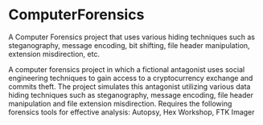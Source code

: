 # ComputerForensics
A Computer Forensics project that uses various hiding techniques such as steganography, message encoding, bit shifting, file header manipulation, extension misdirection, etc.

A computer forensics project in which a fictional antagonist uses social engineering techniques to gain access to a cryptocurrency exchange and commits theft. The project simulates this antagonist utilizing various data hiding techniques such as steganography, message encoding, file header manipulation and file extension misdirection. 
Requires the following forensics tools for effective analysis: Autopsy, Hex Workshop, FTK Imager

